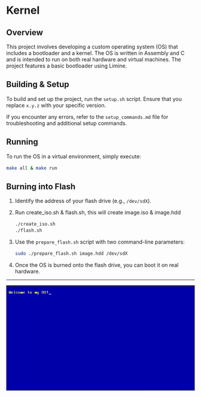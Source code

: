 
# Kernel

## Overview

This project involves developing a custom operating system (OS) that includes a bootloader and a kernel. The OS is written in Assembly and C and is intended to run on both real hardware and virtual machines. The project features a basic bootloader using Limine.


## Building & Setup

To build and set up the project, run the `setup.sh` script. Ensure that you replace `x.y.z` with your specific version.

If you encounter any errors, refer to the `setup_commands.md` file for troubleshooting and additional setup commands.

## Running

To run the OS in a virtual environment, simply execute:

```bash
make all & make run
```

## Burning into Flash

1. Identify the address of your flash drive (e.g., `/dev/sdX`).
2. Run create_iso.sh & flash.sh, this will create image.iso & image.hdd

    ```bash
    ./create_iso.sh
    ./flash.sh
    ```
3. Use the `prepare_flash.sh` script with two command-line parameters:

    ```bash
    sudo ./prepare_flash.sh image.hdd /dev/sdX
    ```

4. Once the OS is burned onto the flash drive, you can boot it on real hardware.

---

![OS Output](git/OS_output_qemu.png)